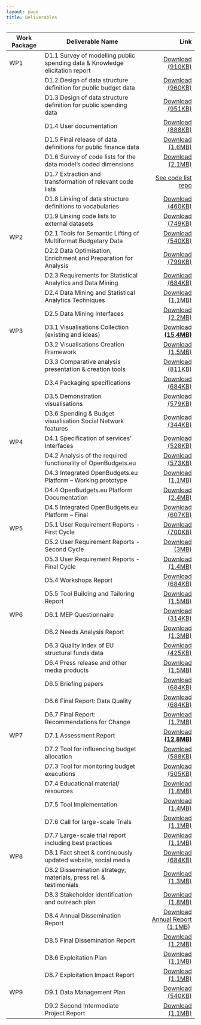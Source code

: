 ```yaml
---
layout: page
title: Deliverables
---
```




| Work Package | Deliverable Name | Link |
| - | ----------------------------------------------------------------------------- | -:|
| WP1    | 	D1.1 Survey of modelling public spending data & Knowledge elicitation report | [Download (910KB)]({{site.baseurl}}/assets/deliverables/D1.1.pdf) |
| 	 | D1.2 Design of data structure definition for public budget data | [Download (960KB)]({{site.baseurl}}/assets/deliverables/D1.2.pdf) |  
|    | D1.3 Design of data structure definition for public spending data    | [Download (951KB)]({{site.baseurl}}/assets/deliverables/D1.3.pdf)  
| 	 | D1.4 User documentation | [Download (888KB)]({{site.baseurl}}/assets/deliverables/D1.4.pdf)
| 	 | D1.5 Final release of data definitions for public finance data | [Download (1,6MB)]({{site.baseurl}}/assets/deliverables/D1.5.pdf)
| 	 |  D1.6 Survey of code lists for the data model’s coded dimensions | [Download (2,1MB)]({{site.baseurl}}/assets/deliverables/D1.6.pdf) |
| 	 | D1.7 Extraction and transformation of relevant code lists | [See code list repo](https://github.com/openbudgets/Code-lists) |
| 	 | D1.8 Linking of data structure definitions to vocabularies | [Download (460KB)]({{site.baseurl}}/assets/deliverables/D1.8.pdf)
| 	 | D1.9 Linking code lists to external datasets | [Download (749KB)]({{site.baseurl}}/assets/deliverables/D1.9.pdf)
| WP2	 | D2.1 Tools for Semantic Lifting of Multiformat Budgetary Data | [Download (540KB)]({{site.baseurl}}/assets/deliverables/D2.1.pdf)
| 	 | D2.2 Data Optimisation, Enrichment and Preparation for Analysis | [Download (799KB)]({{site.baseurl}}/assets/deliverables/D2.2.pdf)
| 	 | D2.3 Requirements for Statistical Analytics and Data Mining | [Download (684KB)]({{site.baseurl}}/assets/deliverables/D2.3.pdf)
| 	 | D2.4 Data Mining and Statistical Analytics Techniques | [Download (1,1MB)]({{site.baseurl}}/assets/deliverables/D2.4.pdf)
| 	 | D2.5 Data Mining Interfaces | [Download (2,2MB)]({{site.baseurl}}/assets/deliverables/D2.5.pdf)
| WP3	 | D3.1 Visualisations Collection (existing and ideas) | [Download **(15,4MB)**]({{site.baseurl}}/assets/deliverables/D3.1.pdf) |
| 	 | D3.2 Visualisations Creation Framework |  [Download (1,5MB)]({{site.baseurl}}/assets/deliverables/D3.2.pdf)
| 	 | D3.3 Comparative analysis presentation & creation tools | [Download (811KB)]({{site.baseurl}}/assets/deliverables/D3.3.pdf)
| 	 | D3.4 Packaging specifications | [Download (684KB)]({{site.baseurl}}/assets/deliverables/D3.4.pdf)
| 	 | D3.5 Demonstration visualisations |  [Download (579KB)]({{site.baseurl}}/assets/deliverables/D3.5.pdf)
| 	 | D3.6 Spending & Budget visualisation Social Network features |  [Download (344KB)]({{site.baseurl}}/assets/deliverables/D3.6.pdf)
| WP4	 | D4.1 Specification of services’ Interfaces | [Download (528KB)]({{site.baseurl}}/assets/deliverables/D4.1.pdf) |
| 	 | D4.2 Analysis of the required functionality of OpenBudgets.eu | [Download (573KB)]({{site.baseurl}}/assets/deliverables/D4.2.pdf)
| 	 |D4.3 Integrated OpenBudgets.eu Platform – Working prototype |  [Download (1,1MB)]({{site.baseurl}}/assets/deliverables/D4.3.pdf)
| 	 | D4.4 OpenBudgets.eu Platform Documentation | [Download (2,4MB)]({{site.baseurl}}/assets/deliverables/D4.4.pdf)
| 	 | D4.5 Integrated OpenBudgets.eu Platform – Final | [Download (607KB)]({{site.baseurl}}/assets/deliverables/D4.5.pdf)
| WP5	 | D5.1 User Requirement Reports - First Cycle | [Download (700KB)]({{site.baseurl}}/assets/deliverables/D5.1.pdf)
| 	 | D5.2 User Requirement Reports - Second Cycle | [Download (3MB)]({{site.baseurl}}/assets/deliverables/D5.2.pdf)
| 	 | D5.3 User Requirement Reports - Final Cycle | [Download (1,4MB)]({{site.baseurl}}/assets/deliverables/D5.3.pdf)
| 	 | D5.4 Workshops Report | [Download (684KB)]({{site.baseurl}}/assets/deliverables/D5.4.pdf)
| 	 | D5.5 Tool Building and Tailoring Report | [Download (1,5MB)]({{site.baseurl}}/assets/deliverables/D5.5.pdf)
| WP6	 | D6.1 MEP Questionnaire | [Download (314KB)]({{site.baseurl}}/assets/deliverables/D6.1.pdf)
|  | D6.2 Needs Analysis Report | [Download (1,3MB)]({{site.baseurl}}/assets/deliverables/D6.2.pdf)
|  | D6.3 Quality index of EU structural funds data | [Download (425KB)]({{site.baseurl}}/assets/deliverables/D6.3.pdf)
| 	 | D6.4 Press release and other media products | [Download (1,5MB)]({{site.baseurl}}/assets/deliverables/D6.4.pdf)
| 	 | D6.5 Briefing papers | [Download (684KB)]({{site.baseurl}}/assets/deliverables/D6.5.pdf)
| 	 | D6.6 Final Report: Data Quality | [Download (684KB)]({{site.baseurl}}/assets/deliverables/D6.6.pdf)
| 	 | D6.7 Final Report: Recommendations for Change | [Download (1,7MB)]({{site.baseurl}}/assets/deliverables/D6.7.pdf)
| WP7	 | D7.1 Assessment Report | [Download **(12,8MB)**]({{site.baseurl}}/assets/deliverables/D7.1.pdf)
| 	 | D7.2 Tool for influencing budget allocation | [Download (588KB)]({{site.baseurl}}/assets/deliverables/D7.2.pdf)
| 	 | D7.3 Tool for monitoring budget executions | [Download (505KB)]({{site.baseurl}}/assets/deliverables/D7.3.pdf)
| 	 | D7.4 Educational material/ resources | [Download (1,8MB)]({{site.baseurl}}/assets/deliverables/D7.4.pdf)
| 	 | D7.5 Tool Implementation | [Download (1,4MB)]({{site.baseurl}}/assets/deliverables/D7.5.pdf)
| 	 | D7.6 Call for large-scale Trials |  [Download (1,1MB)]({{site.baseurl}}/assets/deliverables/D7.6.pdf)
| 	 | D7.7 Large-scale trial report including best practices | [Download (1,1MB)]({{site.baseurl}}/assets/deliverables/D7.7.pdf)
| WP8	 | D8.1 Fact sheet & continuously updated website, social media | [Download (684KB)]({{site.baseurl}}/assets/deliverables/D8.1.pdf)
| 	 | D8.2 Dissemination strategy, materials, press rel. & testimonials | [Download (1,3MB)]({{site.baseurl}}/assets/deliverables/D8.2.pdf)
| 	 | D8.3 Stakeholder identification and outreach plan | [Download (1,8MB)]({{site.baseurl}}/assets/deliverables/D8.3.pdf)
| 	 | D8.4 Annual Dissemination Report | [Download Annual Report (1,1MB)]({{site.baseurl}}/assets/deliverables/D8.4.pdf) 
| 	 | D8.5 Final Dissemination Report | [Download (1,2MB)]({{site.baseurl}}/assets/deliverables/D8.5.pdf)
| 	 | D8.6 Exploitation Plan |  [Download (1,1MB)]({{site.baseurl}}/assets/deliverables/D8.6.pdf)
| 	 | D8.7 Exploitation Impact Report |  [Download (1,1MB)]({{site.baseurl}}/assets/deliverables/D8.7.pdf)
| WP9	 | D9.1 Data Management Plan | [Download (540KB)]({{site.baseurl}}/assets/deliverables/D9.1.pdf)
| 	 | D9.2 Second Intermediate Project Report | [Download (1,1MB)]({{site.baseurl}}/assets/deliverables/D9.2.pdf)
